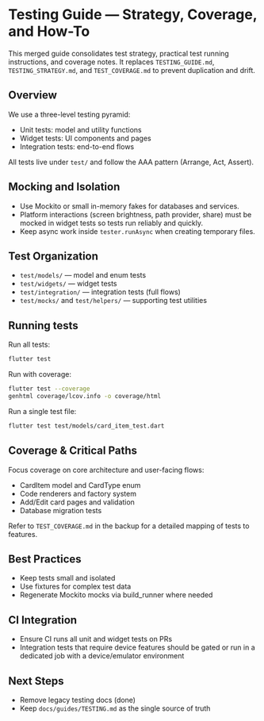 # Testing Guide — Strategy, Coverage, and How-To

This merged guide consolidates test strategy, practical test running instructions,
and coverage notes. It replaces `TESTING_GUIDE.md`, `TESTING_STRATEGY.md`, and
`TEST_COVERAGE.md` to prevent duplication and drift.

## Overview

We use a three-level testing pyramid:

- Unit tests: model and utility functions
- Widget tests: UI components and pages
- Integration tests: end-to-end flows

All tests live under `test/` and follow the AAA pattern (Arrange, Act, Assert).

## Mocking and Isolation

- Use Mockito or small in-memory fakes for databases and services.
- Platform interactions (screen brightness, path provider, share) must be mocked
  in widget tests so tests run reliably and quickly.
- Keep async work inside `tester.runAsync` when creating temporary files.

## Test Organization

- `test/models/` — model and enum tests
- `test/widgets/` — widget tests
- `test/integration/` — integration tests (full flows)
- `test/mocks/` and `test/helpers/` — supporting test utilities

## Running tests

Run all tests:

```bash
flutter test
```

Run with coverage:

```bash
flutter test --coverage
genhtml coverage/lcov.info -o coverage/html
```

Run a single test file:

```bash
flutter test test/models/card_item_test.dart
```

## Coverage & Critical Paths

Focus coverage on core architecture and user-facing flows:

- CardItem model and CardType enum
- Code renderers and factory system
- Add/Edit card pages and validation
- Database migration tests

Refer to `TEST_COVERAGE.md` in the backup for a detailed mapping of tests to features.

## Best Practices

- Keep tests small and isolated
- Use fixtures for complex test data
- Regenerate Mockito mocks via build_runner where needed

## CI Integration

- Ensure CI runs all unit and widget tests on PRs
- Integration tests that require device features should be gated or run in a
  dedicated job with a device/emulator environment

## Next Steps

- Remove legacy testing docs (done)
- Keep `docs/guides/TESTING.md` as the single source of truth
